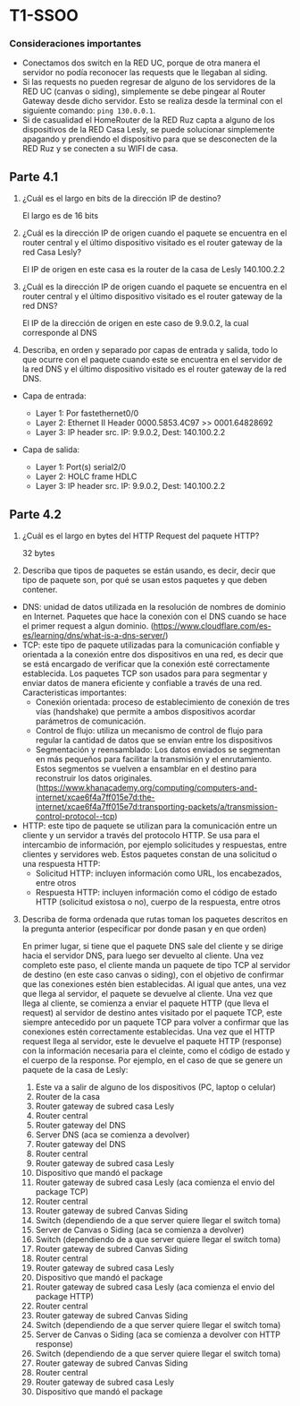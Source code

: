 # T1-SSOO

### Consideraciones importantes

- Conectamos dos switch en la RED UC, porque de otra manera el servidor no podía reconocer las requests que le llegaban al siding.
- Si las requests no pueden regresar de alguno de los servidores de la RED UC (canvas o siding), simplemente se debe pingear al
Router Gateway desde dicho servidor. Esto se realiza desde la terminal con el siguiente comando: `ping 130.0.0.1`.
- Si de casualidad el HomeRouter de la RED Ruz capta a alguno de los dispositivos de la RED Casa Lesly, se puede solucionar simplemente
apagando y prendiendo el dispositivo para que se desconecten de la RED Ruz y se conecten a su WIFI de casa.

## Parte 4.1

1. ¿Cuál es el largo en bits de la dirección IP de destino?

   El largo es de 16 bits

2. ¿Cuál es la dirección IP de origen cuando el paquete se encuentra en el router central y el último dispositivo visitado es el router gateway de la red Casa Lesly?

   El IP de origen en este casa es la router de la casa de Lesly 140.100.2.2

3. ¿Cuál es la dirección IP de origen cuando el paquete se encuentra en el router central y el último dispositivo visitado es el router gateway de la red DNS?

   El IP de la dirección de origen en este caso de 9.9.0.2, la cual corresponde al DNS

4. Describa, en orden y separado por capas de entrada y salida, todo lo que ocurre con el paquete cuando este se encuentra en el servidor de la red DNS y el último dispositivo visitado es el router gateway de la red DNS.

* Capa de entrada:
    * Layer 1: Por fastethernet0/0
    * Layer 2: Ethernet II Header 0000.5853.4C97 >> 0001.64828692
    * Layer 3:  IP header src. IP: 9.9.0.2, Dest: 140.100.2.2

* Capa de salida: 
    * Layer 1: Port(s) serial2/0
    * Layer 2: HOLC frame HDLC
    * Layer 3: IP header src. IP: 9.9.0.2, Dest: 140.100.2.2

## Parte 4.2

1. ¿Cuál es el largo en bytes del HTTP Request del paquete HTTP?

   32 bytes
 
2. Describa que tipos de paquetes se están usando, es decir, decir que tipo de paquete son, por qué se usan estos paquetes y que deben contener.

* DNS: unidad de datos utilizada en la resolución de nombres de dominio en Internet. Paquetes que hace la conexión con el DNS cuando se hace el primer request a algun dominio.
(https://www.cloudflare.com/es-es/learning/dns/what-is-a-dns-server/)
* TCP: este tipo de paquete utilizadas para la comunicación confiable y orientada a la conexión entre dos dispositivos en una red, es decir que se está encargado de verificar que la conexión esté correctamente establecida. Los paquetes TCP son usados para para segmentar y enviar datos de manera eficiente y confiable a través de una red. Caracteristicas  importantes:
    * Conexión orientada: proceso de establecimiento de conexión de tres vías (handshake) que permite a ambos dispositivos acordar parámetros de comunicación.
    * Control de flujo: utiliza un mecanismo de control de flujo para regular la cantidad de datos que se envían entre los dispositivos
    * Segmentación y reensamblado: Los datos enviados se segmentan en más pequeños para facilitar la transmisión y el enrutamiento. Estos segmentos se vuelven a ensamblar en el destino para reconstruir los datos originales.
(https://www.khanacademy.org/computing/computers-and-internet/xcae6f4a7ff015e7d:the-internet/xcae6f4a7ff015e7d:transporting-packets/a/transmission-control-protocol--tcp)
* HTTP: este tipo de paquete se utilizan para la comunicación entre un cliente y un servidor a través del protocolo HTTP. Se usa para el intercambio de información, por ejemplo solicitudes y respuestas, entre clientes y servidores web. Estos paquetes constan de una solicitud o una respuesta HTTP:
    * Solicitud HTTP: incluyen información como URL, los encabezados, entre otros
    * Respuesta HTTP: incluyen información como el código de estado HTTP (solicitud existosa o no), cuerpo de la respuesta, entre otros

3. Describa de forma ordenada que rutas toman los paquetes descritos en la pregunta anterior (especificar por donde pasan y en que orden)

   En primer lugar, si tiene que el paquete DNS sale del cliente y se dirige hacia el servidor DNS, para luego ser devuelto al cliente. Una vez completo este paso, el cliente manda un paquete de tipo TCP al servidor de destino (en este caso canvas o siding), con el objetivo de confirmar que las conexiones estén bien establecidas. Al igual que antes, una vez que llega al servidor, el paquete se devuelve al cliente. Una vez que llega al cliente, se comienza a enviar el paquete HTTP (que lleva el request) al servidor de destino antes visitado por el paquete TCP, este siempre antecedido por un paquete TCP para volver a confirmar que las conexiones estén correctamente establecidas. Una vez que el HTTP request llega al servidor, este le devuelve el paquete HTTP (response) con la información necesaria para el cleinte, como el código de estado y el cuerpo de la response.
   Por ejemplo, en el caso de que se genere un paquete de la casa de Lesly:
   1. Este va a salir de alguno de los dispositivos (PC, laptop o celular)
   2. Router de la casa
   3. Router gateway de subred casa Lesly
   4. Router central
   5. Router gateway del DNS
   6. Server DNS (aca se comienza a devolver)
   7. Router gateway del DNS
   8. Router central
   9. Router gateway de subred casa Lesly
   10. Dispositivo que mandó el package
   11. Router gateway de subred casa Lesly (aca comienza el envio del package TCP)
   12. Router central
   13. Router gateway de subred Canvas Siding
   14. Switch (dependiendo de a que server quiere llegar el switch toma)
   15. Server de Canvas o Siding (aca se comienza a devolver)
   16. Switch (dependiendo de a que server quiere llegar el switch toma)
   17. Router gateway de subred Canvas Siding
   18. Router central
   19. Router gateway de subred casa Lesly
   20. Dispositivo que mandó el package
   21. Router gateway de subred casa Lesly (aca comienza el envio del package HTTP)
   22. Router central
   23. Router gateway de subred Canvas Siding
   24. Switch (dependiendo de a que server quiere llegar el switch toma)
   25. Server de Canvas o Siding (aca se comienza a devolver con HTTP response)
   26. Switch (dependiendo de a que server quiere llegar el switch toma)
   27. Router gateway de subred Canvas Siding
   28. Router central
   29. Router gateway de subred casa Lesly
   30. Dispositivo que mandó el package

